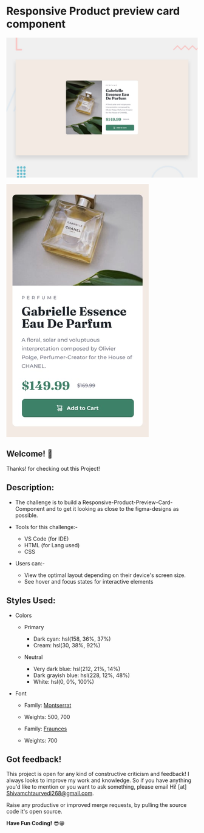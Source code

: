 # Responsive Product preview card component

![Design preview for Desktop](./design/desktop-preview.jpg)

![Design preview for Mobile](./design/mobile-design.jpg)

## Welcome! 👋

Thanks! for checking out this Project!

## Description:

- The challenge is to build a Responsive-Product-Preview-Card-Component and to get it looking as close to the figma-designs as possible.

- Tools for this challenge:-
    
    - VS Code (for IDE)
    - HTML    (for Lang used)
    - CSS

- Users can:-
  
    - View the optimal layout depending on their device's screen size.
    - See hover and focus states for interactive elements
  
## Styles Used:

- Colors

    - Primary

        - Dark cyan: hsl(158, 36%, 37%)
        - Cream: hsl(30, 38%, 92%)

    - Neutral

        - Very dark blue: hsl(212, 21%, 14%)
        - Dark grayish blue: hsl(228, 12%, 48%)
        - White: hsl(0, 0%, 100%)
  
- Font

    - Family: [Montserrat](https://fonts.google.com/specimen/Montserrat)
    - Weights: 500, 700

    - Family: [Fraunces](https://fonts.google.com/specimen/Fraunces)
    - Weights: 700

## Got feedback!

This project is open for any kind of constructive criticism and feedback! I always looks to improve my work and knowledge. So if you have anything you'd like to mention or you want to ask something, please email Hi! [at] Shivamchtaurvedi268@gmail.com.

Raise any productive or improved merge requests, by pulling the source code it's open source.

**Have Fun Coding!** 😎😁
